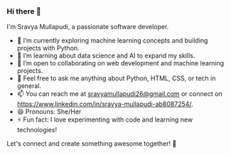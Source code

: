 ### Hi there 👋

I'm Sravya Mullapudi, a passionate software developer.

- 🔭 I’m currently exploring machine learning concepts and building projects with Python.
- 🌱 I’m learning about data science and AI to expand my skills.
- 👯 I’m open to collaborating on web development and machine learning projects.
- 💬 Feel free to ask me anything about Python, HTML, CSS, or tech in general.
- 📫 You can reach me at sravyamullapudi26@gmail.com or connect on https://www.linkedin.com/in/sravya-mullapudi-ab8087254/.
- 😄 Pronouns: She/Her
- ⚡ Fun fact: I love experimenting with code and learning new technologies!

Let's connect and create something awesome together! 🚀




